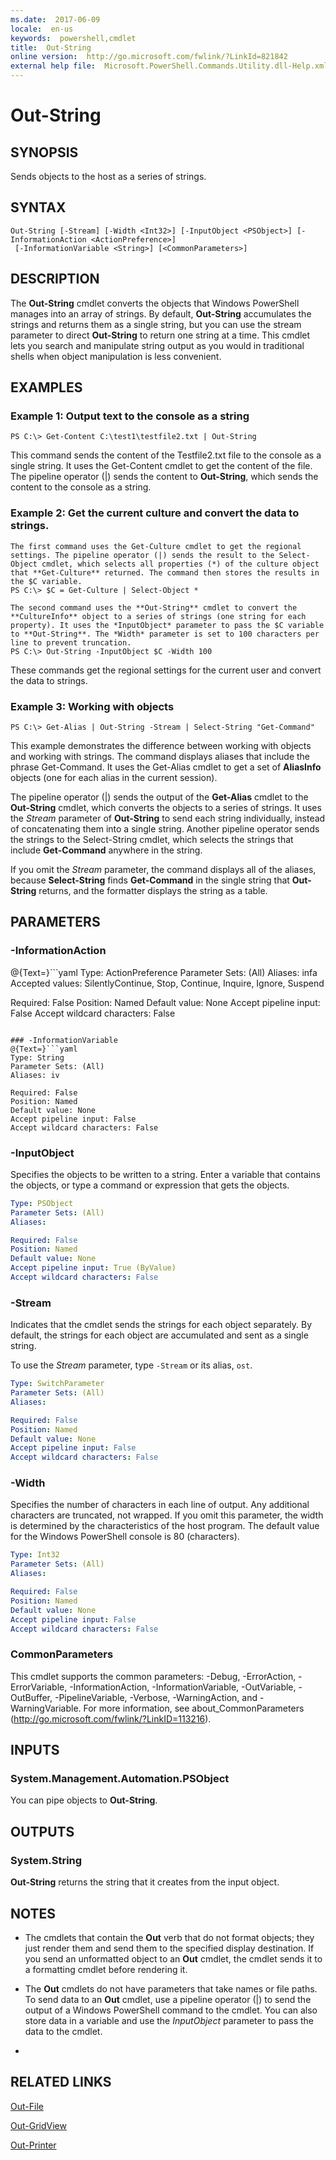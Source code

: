 ```yaml
---
ms.date:  2017-06-09
locale:  en-us
keywords:  powershell,cmdlet
title:  Out-String
online version:  http://go.microsoft.com/fwlink/?LinkId=821842
external help file:  Microsoft.PowerShell.Commands.Utility.dll-Help.xml
---
```


# Out-String

## SYNOPSIS
Sends objects to the host as a series of strings.

## SYNTAX

```
Out-String [-Stream] [-Width <Int32>] [-InputObject <PSObject>] [-InformationAction <ActionPreference>]
 [-InformationVariable <String>] [<CommonParameters>]
```

## DESCRIPTION
The **Out-String** cmdlet converts the objects that Windows PowerShell manages into an array of strings.
By default, **Out-String** accumulates the strings and returns them as a single string, but you can use the stream parameter to direct **Out-String** to return one string at a time.
This cmdlet lets you search and manipulate string output as you would in traditional shells when object manipulation is less convenient.

## EXAMPLES

### Example 1: Output text to the console as a string
```
PS C:\> Get-Content C:\test1\testfile2.txt | Out-String
```

This command sends the content of the Testfile2.txt file to the console as a single string.
It uses the Get-Content cmdlet to get the content of the file.
The pipeline operator (|) sends the content to **Out-String**, which sends the content to the console as a string.

### Example 2: Get the current culture and convert the data to strings.
```
The first command uses the Get-Culture cmdlet to get the regional settings. The pipeline operator (|) sends the result to the Select-Object cmdlet, which selects all properties (*) of the culture object that **Get-Culture** returned. The command then stores the results in the $C variable.
PS C:\> $C = Get-Culture | Select-Object *

The second command uses the **Out-String** cmdlet to convert the **CultureInfo** object to a series of strings (one string for each property). It uses the *InputObject* parameter to pass the $C variable to **Out-String**. The *Width* parameter is set to 100 characters per line to prevent truncation.
PS C:\> Out-String -InputObject $C -Width 100
```

These commands get the regional settings for the current user and convert the data to strings.

### Example 3: Working with objects
```
PS C:\> Get-Alias | Out-String -Stream | Select-String "Get-Command"
```

This example demonstrates the difference between working with objects and working with strings.
The command displays aliases that include the phrase Get-Command.
It uses the Get-Alias cmdlet to get a set of **AliasInfo** objects (one for each alias in the current session).

The pipeline operator (|) sends the output of the **Get-Alias** cmdlet to the **Out-String** cmdlet, which converts the objects to a series of strings.
It uses the *Stream* parameter of **Out-String** to send each string individually, instead of concatenating them into a single string.
Another pipeline operator sends the strings to the Select-String cmdlet, which selects the strings that include **Get-Command** anywhere in the string.

If you omit the *Stream* parameter, the command displays all of the aliases, because **Select-String** finds **Get-Command** in the single string that **Out-String** returns, and the formatter displays the string as a table.

## PARAMETERS

### -InformationAction
@{Text=}```yaml
Type: ActionPreference
Parameter Sets: (All)
Aliases: infa
Accepted values: SilentlyContinue, Stop, Continue, Inquire, Ignore, Suspend

Required: False
Position: Named
Default value: None
Accept pipeline input: False
Accept wildcard characters: False
```

### -InformationVariable
@{Text=}```yaml
Type: String
Parameter Sets: (All)
Aliases: iv

Required: False
Position: Named
Default value: None
Accept pipeline input: False
Accept wildcard characters: False
```

### -InputObject
Specifies the objects to be written to a string.
Enter a variable that contains the objects, or type a command or expression that gets the objects.

```yaml
Type: PSObject
Parameter Sets: (All)
Aliases: 

Required: False
Position: Named
Default value: None
Accept pipeline input: True (ByValue)
Accept wildcard characters: False
```

### -Stream
Indicates that the cmdlet sends the strings for each object separately.
By default, the strings for each object are accumulated and sent as a single string.

To use the *Stream* parameter, type `-Stream` or its alias, `ost`.

```yaml
Type: SwitchParameter
Parameter Sets: (All)
Aliases: 

Required: False
Position: Named
Default value: None
Accept pipeline input: False
Accept wildcard characters: False
```

### -Width
Specifies the number of characters in each line of output.
Any additional characters are truncated, not wrapped.
If you omit this parameter, the width is determined by the characteristics of the host program.
The default value for the Windows PowerShell console is 80 (characters).

```yaml
Type: Int32
Parameter Sets: (All)
Aliases: 

Required: False
Position: Named
Default value: None
Accept pipeline input: False
Accept wildcard characters: False
```

### CommonParameters
This cmdlet supports the common parameters: -Debug, -ErrorAction, -ErrorVariable, -InformationAction, -InformationVariable, -OutVariable, -OutBuffer, -PipelineVariable, -Verbose, -WarningAction, and -WarningVariable. For more information, see about_CommonParameters (http://go.microsoft.com/fwlink/?LinkID=113216).

## INPUTS

### System.Management.Automation.PSObject
You can pipe objects to **Out-String**.

## OUTPUTS

### System.String
**Out-String** returns the string that it creates from the input object.

## NOTES
* The cmdlets that contain the **Out** verb that do not format objects; they just render them and send them to the specified display destination. If you send an unformatted object to an **Out** cmdlet, the cmdlet sends it to a formatting cmdlet before rendering it.
* The **Out** cmdlets do not have parameters that take names or file paths. To send data to an **Out** cmdlet, use a pipeline operator (|) to send the output of a Windows PowerShell command to the cmdlet. You can also store data in a variable and use the *InputObject* parameter to pass the data to the cmdlet.

*

## RELATED LINKS

[Out-File](Out-File.md)

[Out-GridView](https://msdn.microsoft.com/en-us/powershell/reference/5.1/Microsoft.PowerShell.Utility/Out-GridView)

[Out-Printer](https://msdn.microsoft.com/en-us/powershell/reference/5.1/Microsoft.PowerShell.Utility/Out-Printer)

